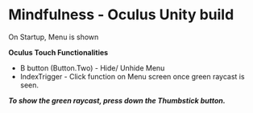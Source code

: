 # Mindfulness - Oculus Unity build

On Startup, Menu is shown

**Oculus Touch Functionalities**
* B button (Button.Two) - Hide/ Unhide Menu
* IndexTrigger - Click function on Menu screen once green raycast is seen.

***To show the green raycast, press down the Thumbstick button.***